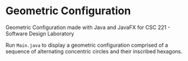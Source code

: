 # Geometric Configuration
Geometric Configuration made with Java and JavaFX for CSC 221 - Software Design Laboratory

Run `Main.java` to display a geometric configuration comprised of a sequence of alternating concentric circles and their inscribed hexagons. 
